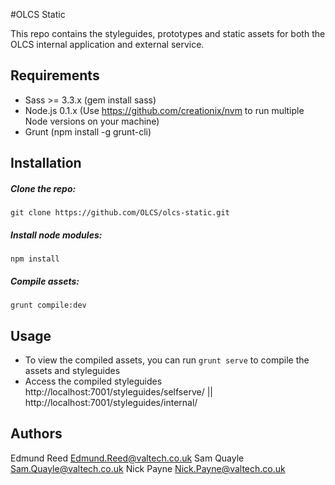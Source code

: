 #OLCS Static

This repo contains the styleguides, prototypes and static assets for both the OLCS internal application and external service.

## Requirements

* Sass >= 3.3.x (gem install sass)
* Node.js 0.1.x (Use https://github.com/creationix/nvm to run multiple Node versions on your machine)
* Grunt (npm install -g grunt-cli)

## Installation

##### Clone the repo:

```
git clone https://github.com/OLCS/olcs-static.git
```

##### Install node modules:

```
npm install
```

##### Compile assets:

```
grunt compile:dev
```

## Usage

* To view the compiled assets, you can run `grunt serve` to compile the assets and styleguides
* Access the compiled styleguides http://localhost:7001/styleguides/selfserve/ || http://localhost:7001/styleguides/internal/

## Authors

Edmund Reed Edmund.Reed@valtech.co.uk
Sam Quayle  Sam.Quayle@valtech.co.uk
Nick Payne  Nick.Payne@valtech.co.uk